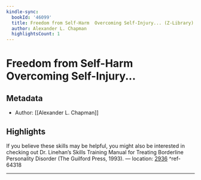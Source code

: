 ```yaml
---
kindle-sync:
  bookId: '46099'
  title: Freedom from Self-Harm  Overcoming Self-Injury... (Z-Library)
  author: Alexander L. Chapman
  highlightsCount: 1
---
```

# Freedom from Self-Harm  Overcoming Self-Injury...
## Metadata
* Author: [[Alexander L. Chapman]]

## Highlights
If you believe these skills may be helpful, you might also be interested in checking out Dr. Linehan’s Skills Training Manual for Treating Borderline Personality Disorder (The Guilford Press, 1993). — location: [2936]() ^ref-64318

---
